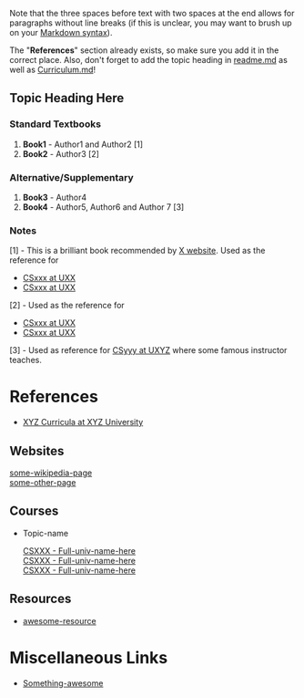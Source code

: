 Note that the three spaces before text with two spaces at the end allows for paragraphs without line breaks (if this is unclear, you may want to brush up on your [Markdown syntax](https://github.com/adam-p/markdown-here/wiki/Markdown-Cheatsheet)). 

The "**References**" section already exists, so make sure you add it in the correct place. Also, don't forget to add the topic heading in [readme.md](readme.md) as well as [Curriculum.md](Curriculum.md)!

## Topic Heading Here

### Standard Textbooks

1. **Book1** - Author1 and Author2 [1]
2. **Book2** - Author3 [2]

### Alternative/Supplementary

1. **Book3** - Author4
2. **Book4** - Author5, Author6 and Author 7 [3]

### Notes

[1] - This is a brilliant book recommended by [X website](x-website). Used as the reference for

- [CSxxx at UXX](course-hyperlink)
- [CSxxx at UXX](course-hyperlink)

[2] - Used as the reference for

- [CSxxx at UXX](course-hyperlink)
- [CSxxx at UXX](course-hyperlink)

[3] - Used as reference for [CSyyy at UXYZ](course-hyperlink) where some famous instructor teaches.

# References

- [XYZ Curricula at XYZ University](hyperlink-to-curricula)

## Websites

   [some-wikipedia-page](with-wikipedia-link-here)  
   [some-other-page](with-link-here)  

## Courses

- Topic-name

   [CSXXX - Full-univ-name-here](hyperlink-to-course)  
   [CSXXX - Full-univ-name-here](hyperlink-to-course)  
   [CSXXX - Full-univ-name-here](hyperlink-to-course)  

## Resources

- [awesome-resource](awesome-link)

# Miscellaneous Links

- [Something-awesome](awesome-link)
